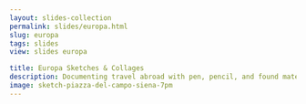 ```yaml
---
layout: slides-collection
permalink: slides/europa.html
slug: europa
tags: slides
view: slides europa

title: Europa Sketches & Collages
description: Documenting travel abroad with pen, pencil, and found materials.
image: sketch-piazza-del-campo-siena-7pm
---
```


